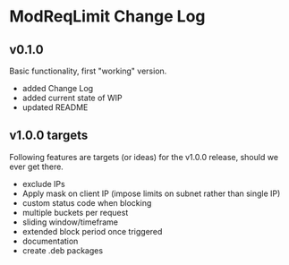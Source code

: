# ModReqLimit Change Log

## v0.1.0

Basic functionality, first "working" version.
- added Change Log
- added current state of WIP
- updated README

## v1.0.0 targets

Following features are targets (or ideas) for the v1.0.0 release, should we ever get there.
- exclude IPs 
- Apply mask on client IP (impose limits on subnet rather than single IP)
- custom status code when blocking
- multiple buckets per request
- sliding window/timeframe
- extended block period once triggered
- documentation
- create .deb packages
